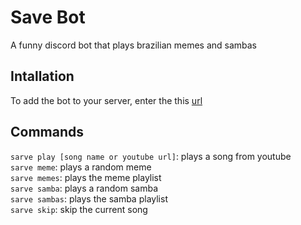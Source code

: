 # Save Bot

A funny discord bot that plays brazilian memes and sambas

## Intallation
To add the bot to your server, enter the this [url](https://discord.com/oauth2/authorize?client_id=788188036743561226&scope=bot)

## Commands
`sarve play [song name or youtube url]`: plays a song from youtube\
`sarve meme`: plays a random meme\
`sarve memes`: plays the meme playlist\
`sarve samba`: plays a random samba\
`sarve sambas`: plays the samba playlist\
`sarve skip`: skip the current song
